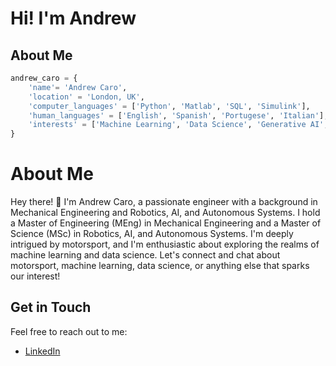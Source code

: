 # Hi! I'm Andrew

## About Me

```Python
andrew_caro = {
    'name'= 'Andrew Caro',
    'location' = 'London, UK',
    'computer_languages' = ['Python', 'Matlab', 'SQL', 'Simulink'],
    'human_languages' = ['English', 'Spanish', 'Portugese', 'Italian'],
    'interests' = ['Machine Learning', 'Data Science', 'Generative AI', 'Mechanical Engineerong', 'Motorsport']
}
```
# About Me

Hey there! 👋 I'm Andrew Caro, a passionate engineer with a background in Mechanical Engineering and Robotics, AI, and Autonomous Systems. I hold a Master of Engineering (MEng) in Mechanical Engineering and a Master of Science (MSc) in Robotics, AI, and Autonomous Systems. I'm deeply intrigued by motorsport, and I'm enthusiastic about exploring the realms of machine learning and data science. Let's connect and chat about motorsport, machine learning, data science, or anything else that sparks our interest! 

## Get in Touch

Feel free to reach out to me:
- [LinkedIn](https://www.linkedin.com/in/andrew-caro-quispe-863042180)

